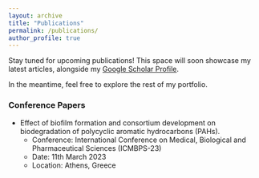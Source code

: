 ```yaml
---
layout: archive
title: "Publications"
permalink: /publications/
author_profile: true
---
```


Stay tuned for upcoming publications! This space will soon showcase my latest articles, alongside my [Google Scholar Profile](https://scholar.google.com/citations?user=bsV-fAkAAAAJ&hl=en). 

In the meantime, feel free to explore the rest of my portfolio.





### Conference Papers
* Effect of biofilm formation and consortium development on biodegradation of polycyclic aromatic hydrocarbons (PAHs).
    * Conference: International Conference on Medical, Biological and Pharmaceutical Sciences (ICMBPS-23)
    * Date: 11th March 2023
    * Location: Athens, Greece

<!--
{% if site.author.googlescholar %}
  <div class="wordwrap">You can also find my articles on <a href="{{site.author.googlescholar}}">my Google Scholar profile</a>.</div>
{% endif %}

{% include base_path %}

{% for post in site.publications reversed %}
  {% include archive-single.html %}
{% endfor %}
-->
